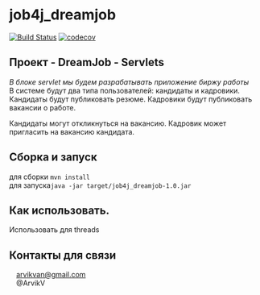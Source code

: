 # job4j_dreamjob
[![Build Status](https://app.travis-ci.com/ArvikVan/job4j_dreamjob.svg?branch=main)](https://app.travis-ci.com/ArvikVan/job4j_dreamjob)
[![codecov](https://codecov.io/gh/ArvikVan/job4j_dreamjob/branch/master/graph/badge.svg?token=SsJi6xoOr4)](https://codecov.io/gh/ArvikVan/job4j_dreamjob)

## Проект - DreamJob - Servlets<br>
_В блоке servlet мы будем разрабатывать приложение биржу работы_
<br>В системе будут два типа пользователей: кандидаты и кадровики. Кандидаты будут публиковать резюме. Кадровики будут публиковать вакансии о работе.

Кандидаты могут откликнуться на вакансию. Кадровик может пригласить на вакансию кандидата.
## Сборка и запуск<br>
для сборки `mvn install`<br>
для запуска`java -jar target/job4j_dreamjob-1.0.jar`

## Как использовать.<br>
Использовать для threads

## Контакты для связи<br>
<img src="https://img.icons8.com/clouds/100/000000/gmail-new.png" width="10"/> arvikvan@gmail.com<br>
<img src="https://img.icons8.com/color/100/000000/telegram-app--v2.png" width="10"/> @ArvikV

